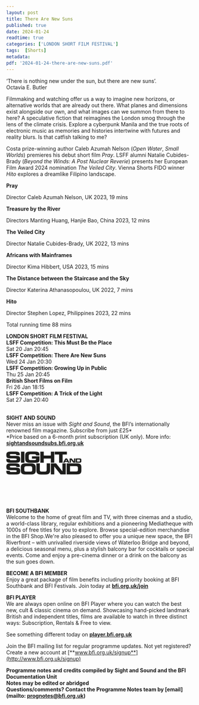 ```yaml
---
layout: post
title: There Are New Suns
published: true
date: 2024-01-24
readtime: true
categories: ['LONDON SHORT FILM FESTIVAL']
tags:  [Shorts]
metadata: 
pdf: '2024-01-24-there-are-new-suns.pdf'
---
```


‘There is nothing new under the sun, but there are new suns’.  
Octavia E. Butler

Filmmaking and watching offer us a way to imagine new horizons, or alternative worlds that are already out there. What planes and dimensions exist alongside our own, and what images can we summon from there to here? A speculative fiction that reimagines the London smog through the lens of the climate crisis. Explore a cyberpunk Manila and the true roots of electronic music as memories and histories intertwine with futures and reality blurs. Is that catfish talking to me?

Costa prize-winning author Caleb Azumah Nelson (_Open Water_, _Small Worlds_) premieres his debut short film _Pray_. LSFF alumni Natalie Cubides-Brady (_Beyond the Winds: A Post Nuclear Reverie_) presents her European Film Award 2024 nomination _The Veiled City_. Vienna Shorts FIDO winner _Hito_ explores a dreamlike Filipino landscape.
<br>

**Pray**  

Director Caleb Azumah Nelson, UK 2023, 19 mins

**Treasure by the River**  

Directors Manting Huang, Hanjie Bao, China 2023, 12 mins

**The Veiled City**  

Director Natalie Cubides-Brady, UK 2022, 13 mins

**Africans with Mainframes** 

Director Kima Hibbert, USA 2023, 15 mins

**The Distance between the Staircase and the Sky**  

Director Katerina Athanasopoulou, UK 2022, 7 mins

**Hito**  

Director Stephen Lopez, Philippines 2023, 22 mins

Total running time 88 mins
<br>

**LONDON SHORT FILM FESTIVAL**  
**LSFF Competition: This Must Be the Place**  
Sat 20 Jan 20:45  
**LSFF Competition: There Are New Suns**  
Wed 24 Jan 20:30  
**LSFF Competition: Growing Up in Public**  
Thu 25 Jan 20:45  
**British Short Films on Film**  
Fri 26 Jan 18:15  
**LSFF Competition: A Trick of the Light**  
Sat 27 Jan 20:40  
<br>

**SIGHT AND SOUND**<br>
Never miss an issue with _Sight and Sound_, the BFI’s internationally renowned film magazine. Subscribe from just £25*<br>
*Price based on a 6-month print subscription (UK only). More info: [**sightandsoundsubs.bfi.org.uk**](https://sightandsoundsubs.bfi.org.uk/subscribe)

<img style="float: left;" src="/img/sight-and-sound.jpg" width="40%" height="40%"><br><br><br><br><br><br><br><br>

**BFI SOUTHBANK**  
Welcome to the home of great film and TV, with three cinemas and a studio, a world-class library, regular exhibitions and a pioneering Mediatheque with 1000s of free titles for you to explore. Browse special-edition merchandise in the BFI Shop.We&#39;re also pleased to offer you a unique new space, the BFI Riverfront – with unrivalled riverside views of Waterloo Bridge and beyond, a delicious seasonal menu, plus a stylish balcony bar for cocktails or special events. Come and enjoy a pre-cinema dinner or a drink on the balcony as the sun goes down.  

**BECOME A BFI MEMBER**  
Enjoy a great package of film benefits including priority booking at BFI Southbank and BFI Festivals. Join today at [**bfi.org.uk/join**](http://www.bfi.org.uk/join)  

**BFI PLAYER**  
 We are always open online on BFI Player where you can watch the best new, cult &amp; classic cinema on demand. Showcasing hand-picked landmark British and independent titles, films are available to watch in three distinct ways: Subscription, Rentals &amp; Free to view.  

See something different today on [**player.bfi.org.uk**](https://player.bfi.org.uk)  

Join the BFI mailing list for regular programme updates. Not yet registered? Create a new account at [**www.bfi.org.uk/signup**](http://www.bfi.org.uk/signup)

**Programme notes and credits compiled by Sight and Sound and the BFI Documentation Unit  
Notes may be edited or abridged  
Questions/comments? Contact the Programme Notes team by [email](mailto: prognotes@bfi.org.uk)** 
<!--stackedit_data:
eyJoaXN0b3J5IjpbMjA1NzI0OTkwOCw3MzA5OTgxMTZdfQ==
-->